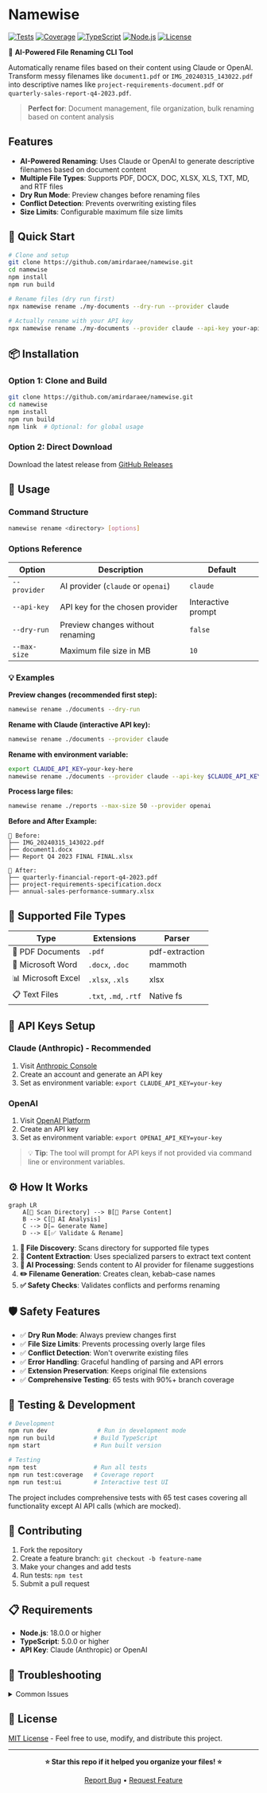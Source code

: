 # Namewise

[![Tests](https://img.shields.io/badge/tests-65%20passing-brightgreen.svg)](#-testing--development)
[![Coverage](https://img.shields.io/badge/coverage-90%25%20branches-brightgreen.svg)](#-testing--development)
[![TypeScript](https://img.shields.io/badge/TypeScript-5.9-blue.svg)](https://www.typescriptlang.org/)
[![Node.js](https://img.shields.io/badge/Node.js-18+-green.svg)](https://nodejs.org/)
[![License](https://img.shields.io/badge/license-MIT-blue.svg)](./LICENSE)

🤖 **AI-Powered File Renaming CLI Tool**

Automatically rename files based on their content using Claude or OpenAI. Transform messy filenames like `document1.pdf` or `IMG_20240315_143022.pdf` into descriptive names like `project-requirements-document.pdf` or `quarterly-sales-report-q4-2023.pdf`.

> **Perfect for**: Document management, file organization, bulk renaming based on content analysis

## Features

- **AI-Powered Renaming**: Uses Claude or OpenAI to generate descriptive filenames based on document content
- **Multiple File Types**: Supports PDF, DOCX, DOC, XLSX, XLS, TXT, MD, and RTF files
- **Dry Run Mode**: Preview changes before renaming files
- **Conflict Detection**: Prevents overwriting existing files
- **Size Limits**: Configurable maximum file size limits

## 🚀 Quick Start

```bash
# Clone and setup
git clone https://github.com/amirdaraee/namewise.git
cd namewise
npm install
npm run build

# Rename files (dry run first)
npx namewise rename ./my-documents --dry-run --provider claude

# Actually rename with your API key
npx namewise rename ./my-documents --provider claude --api-key your-api-key
```

## 📦 Installation

### Option 1: Clone and Build
```bash
git clone https://github.com/amirdaraee/namewise.git
cd namewise
npm install
npm run build
npm link  # Optional: for global usage
```

### Option 2: Direct Download
Download the latest release from [GitHub Releases](https://github.com/amirdaraee/namewise/releases)

## 📖 Usage

### Command Structure
```bash
namewise rename <directory> [options]
```

### Options Reference
| Option | Description | Default |
|--------|-------------|---------|
| `--provider` | AI provider (`claude` or `openai`) | `claude` |
| `--api-key` | API key for the chosen provider | Interactive prompt |
| `--dry-run` | Preview changes without renaming | `false` |
| `--max-size` | Maximum file size in MB | `10` |

### 💡 Examples

**Preview changes (recommended first step):**
```bash
namewise rename ./documents --dry-run
```

**Rename with Claude (interactive API key):**
```bash
namewise rename ./documents --provider claude
```

**Rename with environment variable:**
```bash
export CLAUDE_API_KEY=your-key-here
namewise rename ./documents --provider claude --api-key $CLAUDE_API_KEY
```

**Process large files:**
```bash
namewise rename ./reports --max-size 50 --provider openai
```

**Before and After Example:**
```
📁 Before:
├── IMG_20240315_143022.pdf
├── document1.docx
├── Report Q4 2023 FINAL FINAL.xlsx

📁 After:
├── quarterly-financial-report-q4-2023.pdf
├── project-requirements-specification.docx
├── annual-sales-performance-summary.xlsx
```

## 📄 Supported File Types

| Type | Extensions | Parser |
|------|------------|---------|
| 📄 PDF Documents | `.pdf` | pdf-extraction |
| 📝 Microsoft Word | `.docx`, `.doc` | mammoth |
| 📊 Microsoft Excel | `.xlsx`, `.xls` | xlsx |
| 📋 Text Files | `.txt`, `.md`, `.rtf` | Native fs |

## 🔑 API Keys Setup

### Claude (Anthropic) - Recommended
1. Visit [Anthropic Console](https://console.anthropic.com/)
2. Create an account and generate an API key
3. Set as environment variable: `export CLAUDE_API_KEY=your-key`

### OpenAI
1. Visit [OpenAI Platform](https://platform.openai.com/api-keys)  
2. Create an API key
3. Set as environment variable: `export OPENAI_API_KEY=your-key`

> 💡 **Tip**: The tool will prompt for API keys if not provided via command line or environment variables.

## ⚙️ How It Works

```mermaid
graph LR
    A[📁 Scan Directory] --> B[📄 Parse Content]
    B --> C[🤖 AI Analysis]
    C --> D[✏️ Generate Name]
    D --> E[✅ Validate & Rename]
```

1. **📁 File Discovery**: Scans directory for supported file types
2. **📄 Content Extraction**: Uses specialized parsers to extract text content
3. **🤖 AI Processing**: Sends content to AI provider for filename suggestions
4. **✏️ Filename Generation**: Creates clean, kebab-case names
5. **✅ Safety Checks**: Validates conflicts and performs renaming

## 🛡️ Safety Features

- ✅ **Dry Run Mode**: Always preview changes first
- ✅ **File Size Limits**: Prevents processing overly large files  
- ✅ **Conflict Detection**: Won't overwrite existing files
- ✅ **Error Handling**: Graceful handling of parsing and API errors
- ✅ **Extension Preservation**: Keeps original file extensions
- ✅ **Comprehensive Testing**: 65 tests with 90%+ branch coverage

## 🧪 Testing & Development

```bash
# Development
npm run dev              # Run in development mode
npm run build           # Build TypeScript
npm start               # Run built version

# Testing  
npm test                # Run all tests
npm run test:coverage   # Coverage report
npm run test:ui         # Interactive test UI
```

The project includes comprehensive tests with 65 test cases covering all functionality except AI API calls (which are mocked).

## 🤝 Contributing

1. Fork the repository
2. Create a feature branch: `git checkout -b feature-name`
3. Make your changes and add tests
4. Run tests: `npm test`
5. Submit a pull request

## 📋 Requirements

- **Node.js**: 18.0.0 or higher
- **TypeScript**: 5.0.0 or higher  
- **API Key**: Claude (Anthropic) or OpenAI

## 🐛 Troubleshooting

<details>
<summary>Common Issues</summary>

**PDF parsing errors:**
- Ensure PDF is not password protected
- Check file is not corrupted
- Try reducing max-size limit

**API errors:**
- Verify API key is valid
- Check internet connection
- Ensure sufficient API credits

**Permission errors:**
- Check file permissions
- Run with appropriate user privileges
- Ensure files aren't in use by other applications

</details>

## 📝 License

[MIT License](./LICENSE) - Feel free to use, modify, and distribute this project.

---

<div align="center">
<strong>⭐ Star this repo if it helped you organize your files! ⭐</strong>

[Report Bug](https://github.com/amirdaraee/namewise/issues) • [Request Feature](https://github.com/amirdaraee/namewise/issues)
</div>
